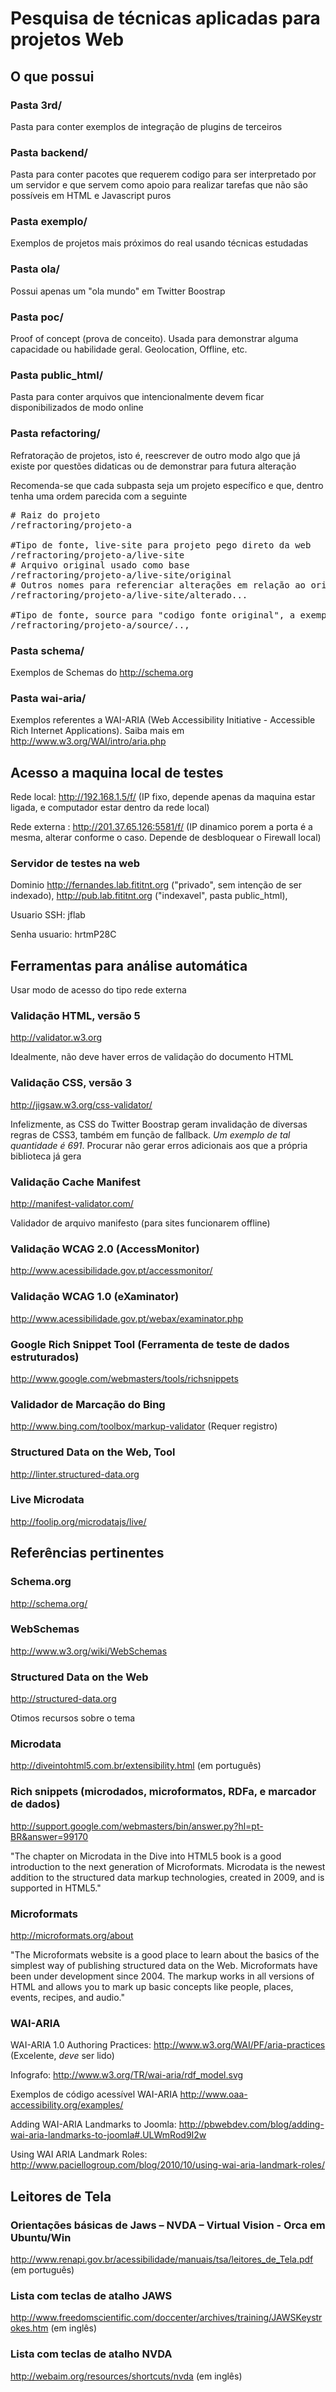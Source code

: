 # Pesquisa de técnicas aplicadas para projetos Web

## O que possui

### Pasta 3rd/
Pasta para conter exemplos de integração de plugins de terceiros

### Pasta backend/
Pasta para conter pacotes que requerem codigo para ser interpretado por um servidor e que servem como apoio para realizar tarefas que não são possíveis em HTML e Javascript puros

### Pasta exemplo/
Exemplos de projetos mais próximos do real usando técnicas estudadas

### Pasta ola/
Possui apenas um "ola mundo" em Twitter Boostrap

### Pasta poc/
Proof of concept (prova de conceito). Usada para demonstrar alguma capacidade ou habilidade geral. Geolocation, Offline, etc.

### Pasta public_html/
Pasta para conter arquivos que intencionalmente devem ficar disponibilizados de modo online

### Pasta refactoring/
Refratoração de projetos, isto é, reescrever de outro modo algo que já existe por questões didaticas ou de demonstrar para futura alteração

Recomenda-se que cada subpasta seja um projeto específico e que, dentro tenha uma ordem parecida com a seguinte
<pre># Raiz do projeto
/refractoring/projeto-a 

#Tipo de fonte, live-site para projeto pego direto da web
/refractoring/projeto-a/live-site
# Arquivo original usado como base
/refractoring/projeto-a/live-site/original
# Outros nomes para referenciar alterações em relação ao original
/refractoring/projeto-a/live-site/alterado...

#Tipo de fonte, source para "codigo fonte original", a exemplo dos templates usados na criação do tema para um CMS
/refractoring/projeto-a/source/..,</pre>

### Pasta schema/
Exemplos de Schemas do http://schema.org

### Pasta wai-aria/
Exemplos referentes a WAI-ARIA (Web Accessibility Initiative - Accessible Rich Internet Applications). Saiba mais em http://www.w3.org/WAI/intro/aria.php

## Acesso a maquina local de testes

Rede local: http://192.168.1.5/f/ (IP fixo, depende apenas da maquina estar ligada, e computador estar dentro da rede local)

Rede externa : http://201.37.65.126:5581/f/ (IP dinamico porem a porta é a mesma, alterar conforme o caso. Depende de desbloquear o Firewall local)

### Servidor de testes na web

Dominio http://fernandes.lab.fititnt.org ("privado", sem intenção de ser indexado), http://pub.lab.fititnt.org ("indexavel", pasta public_html), 

Usuario SSH: jflab

Senha usuario: hrtmP28C

## Ferramentas para análise automática
Usar modo de acesso do tipo rede externa

### Validação HTML, versão 5
http://validator.w3.org

Idealmente, não deve haver erros de validação do documento HTML 

### Validação CSS, versão 3
http://jigsaw.w3.org/css-validator/

Infelizmente, as CSS do Twitter Boostrap geram invalidação de diversas regras de CSS3, também em função de fallback. *Um exemplo de tal quantidade 
é 691*. Procurar não gerar erros adicionais aos que a própria biblioteca já gera

### Validação Cache Manifest
http://manifest-validator.com/

Validador de arquivo manifesto (para sites funcionarem offline)

### Validação WCAG 2.0 (AccessMonitor)

http://www.acessibilidade.gov.pt/accessmonitor/

### Validação WCAG 1.0 (eXaminator)
http://www.acessibilidade.gov.pt/webax/examinator.php

### Google Rich Snippet Tool (Ferramenta de teste de dados estruturados)
http://www.google.com/webmasters/tools/richsnippets

### Validador de Marcação do Bing
http://www.bing.com/toolbox/markup-validator (Requer registro)

### Structured Data on the Web, Tool
http://linter.structured-data.org

### Live Microdata
http://foolip.org/microdatajs/live/

## Referências pertinentes

### Schema.org
http://schema.org/

### WebSchemas
http://www.w3.org/wiki/WebSchemas

### Structured Data on the Web
http://structured-data.org

Otimos recursos sobre o tema

### Microdata
http://diveintohtml5.com.br/extensibility.html (em português) 

### Rich snippets (microdados, microformatos, RDFa, e marcador de dados)
http://support.google.com/webmasters/bin/answer.py?hl=pt-BR&answer=99170

"The chapter on Microdata in the Dive into HTML5 book is a good introduction to the next generation of Microformats. Microdata is the newest addition to the structured data markup technologies, created in 2009, and is supported in HTML5."

### Microformats
http://microformats.org/about

"The Microformats website is a good place to learn about the basics of the simplest way of publishing structured data on the Web. Microformats have been under development since 2004. The markup works in all versions of HTML and allows you to mark up basic concepts like people, places, events, recipes, and audio."

### WAI-ARIA
WAI-ARIA 1.0 Authoring Practices: http://www.w3.org/WAI/PF/aria-practices (Excelente, *deve* ser lido)

Infografo: http://www.w3.org/TR/wai-aria/rdf_model.svg

Exemplos de código acessível WAI-ARIA http://www.oaa-accessibility.org/examples/

Adding WAI-ARIA Landmarks to Joomla: http://pbwebdev.com/blog/adding-wai-aria-landmarks-to-joomla#.ULWmRod9I2w

Using WAI ARIA Landmark Roles: http://www.paciellogroup.com/blog/2010/10/using-wai-aria-landmark-roles/

## Leitores de Tela

### Orientações básicas de Jaws – NVDA – Virtual Vision - Orca em Ubuntu/Win
http://www.renapi.gov.br/acessibilidade/manuais/tsa/leitores_de_Tela.pdf (em português)

### Lista com teclas de atalho JAWS
http://www.freedomscientific.com/doccenter/archives/training/JAWSKeystrokes.htm (em inglês)

### Lista com teclas de atalho NVDA
http://webaim.org/resources/shortcuts/nvda (em inglês)



